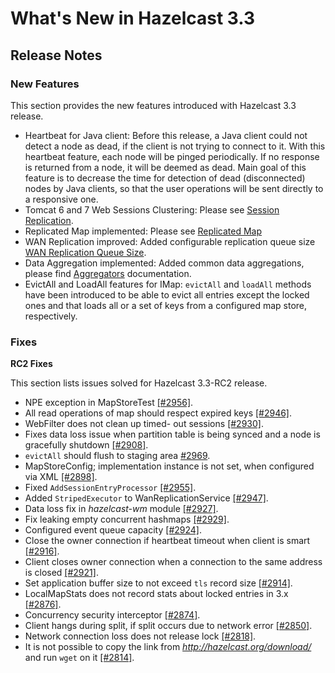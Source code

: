 # What's New in Hazelcast 3.3



## Release Notes

### New Features
This section provides the new features introduced with Hazelcast 3.3 release. 

- Heartbeat for Java client: Before this release, a Java client could not detect a node as dead, if the client is not trying to connect to it. With this heartbeat feature, each node will be pinged periodically. If no response is returned from a node, it will be deemed as dead. Main goal of this feature is to decrease the time for detection of dead (disconnected) nodes by Java clients, so that the user operations will be sent directly to a responsive one.
- Tomcat 6 and 7 Web Sessions Clustering: Please see [Session Replication](#session-replication).
- Replicated Map implemented: Please see [Replicated Map](#replicated-map-beta)
- WAN Replication improved: Added configurable replication queue size [WAN Replication Queue Size](#wan-replication-queue-size).
- Data Aggregation implemented: Added common data aggregations, please find [Aggregators](#aggregators) documentation.
- EvictAll and LoadAll features for IMap: `evictAll` and `loadAll` methods have been introduced to be able to evict all entries except the locked ones and that loads all or a set of keys from a configured map store, respectively.

### Fixes

**RC2 Fixes**

This section lists issues solved for Hazelcast 3.3-RC2 release.

-	NPE exception in MapStoreTest [[#2956]](https://github.com/hazelcast/hazelcast/issues/2956).
-	All read operations of map should respect expired keys [[#2946]](https://github.com/hazelcast/hazelcast/issues/2946).
-	WebFilter does not clean up timed-	out sessions [[#2930]](https://github.com/hazelcast/hazelcast/issues/2930).
-	Fixes data loss issue when partition table is being synced and a node is gracefully shutdown [[#2908]](https://github.com/hazelcast/hazelcast/issues/2908).
-	`evictAll` should flush to staging area [#2969](https://github.com/hazelcast/hazelcast/issues/2969).
-	MapStoreConfig; implementation instance is not set, when configured via XML [[#2898]](https://github.com/hazelcast/hazelcast/issues/2898).
-	Fixed `AddSessionEntryProcessor` [[#2955]](https://github.com/hazelcast/hazelcast/issues/2955).
-   Added `StripedExecutor` to WanReplicationService [[#2947]](https://github.com/hazelcast/hazelcast/issues/2947).
-	Data loss fix in *hazelcast-wm* module [[#2927]](https://github.com/hazelcast/hazelcast/issues/2927).
-	Fix leaking empty concurrent hashmaps [[#2929]](https://github.com/hazelcast/hazelcast/issues/2929).
-	Configured event queue capacity [[#2924]](https://github.com/hazelcast/hazelcast/issues/2924).
-	Close the owner connection if heartbeat timeout when client is smart [[#2916]](https://github.com/hazelcast/hazelcast/issues/2916).
-	Client closes owner connection when a connection to the same address is closed [[#2921]](https://github.com/hazelcast/hazelcast/issues/2921).
-	Set application buffer size to not exceed `tls` record size [[#2914]](https://github.com/hazelcast/hazelcast/issues/2914).
-	LocalMapStats does not record stats about locked entries in 3.x [[#2876]](https://github.com/hazelcast/hazelcast/issues/2876).
-	Concurrency security interceptor [[#2874]](https://github.com/hazelcast/hazelcast/issues/2874).
-	Client hangs during split, if split occurs due to network error [[#2850]](https://github.com/hazelcast/hazelcast/issues/2850).
-	Network connection loss does not release lock [[#2818]](https://github.com/hazelcast/hazelcast/issues/2818).
-	It is not possible to copy the link from *http://hazelcast.org/download/* and run `wget` on it [[#2814]](https://github.com/hazelcast/hazelcast/issues/2814).










